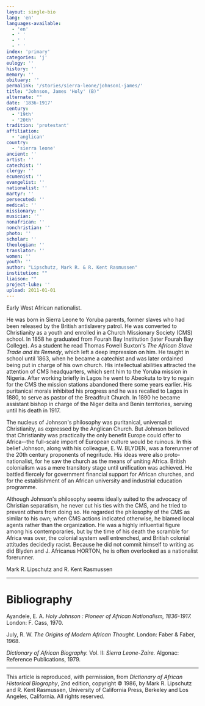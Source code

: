 ```yaml
---
layout: single-bio
lang: 'en'
languages-available:
  - 'en'
  - ' '
  - ' '
  - ' '
index: 'primary'
categories: 'j'
eulogy: ''
history: ''
memory: ''
obituary: ''
permalink: '/stories/sierra-leone/johnson1-james/'
title: "Johnson, James 'Holy' (B)"
alternate: ""
date: '1836-1917'
century:
  - '19th'
  - '20th'
tradition: 'protestant'
affiliation:
  - 'anglican'
country:
  - 'sierra leone'
ancient: ''
artist: ''
catechist: ''
clergy: ''
ecumenist: ''
evangelist: ''
nationalist: ''
martyr: ''
persecuted: ''
medical: ''
missionary: ''
musician: ''
nonafrican: ''
nonchristian: ''
photo: ''
scholar: ''
theologian: ''
translator: ''
women: ''
youth: ''
author: "Lipschutz, Mark R. & R. Kent Rasmussen"
institution: ""
liaison: ""
project-luke: ''
upload: 2011-01-01
---
```




Early West African nationalist.

He was born in Sierra Leone to Yoruba parents, former slaves who had been released by the British antislavery patrol. He was converted to Christianity as a youth and enrolled in a Church Missionary Society (CMS) school. In 1858 he graduated from Fourah Bay Institution (later Fourah Bay College). As a student he read Thomas Fowell Buxton's *The African Slave Trade and its Remedy*, which left a deep impression on him.  He taught in school until 1863, when he became a catechist and was later ordained being put in charge of his own church. His intellectual abilities attracted the attention of CMS headquarters, which sent him to the Yoruba mission in Nigeria. After working briefly in Lagos he went to Abeokuta to try to regain for the CMS the mission stations abandoned there some years earlier. His puritanical morals inhibited his progress and he was recalled to Lagos in 1880, to serve as pastor of the Breadfruit Church. In 1890 he became assistant bishop in charge of the Niger delta and Benin territories, serving until his death in 1917.

The nucleus of Johnson's philosophy was puritanical, universalist Christianity, as expressed by the Anglican Church. But Johnson believed that Christianity was practically the only benefit Europe could offer to Africa--the full-scale import of European culture would be ruinous.  In this belief Johnson, along with his colleague, E. W. BLYDEN, was a forerunner of the 20th century proponents of negritude. His ideas were also proto-nationalist, for he saw the church as the means of uniting Africa. British colonialism was a mere transitory stage until unification was achieved. He battled fiercely for government financial support for African churches, and for the establishment of an African university and industrial education programme.

Although Johnson's philosophy seems ideally suited to the advocacy of Christian separatism, he never cut his ties with the CMS, and he tried to prevent others from doing so. He regarded the philosophy of the CMS as similar to his own; when CMS actions indicated otherwise, he blamed local agents rather than the organization.  He was a highly influential figure among his contemporaries, but by the time of his death the scramble for Africa was over, the colonial system well entrenched, and British colonial attitudes decidedly racist. Because he did not commit himself to writing as did Blyden and J. Africanus HORTON, he is often overlooked as a nationalist forerunner.

Mark R. Lipschutz and R. Kent Rasmussen

---

# Bibliography

Ayandele, E. A.  *Holy Johnson : Pioneer of African Nationalism, 1836-1917.*  London: F. Cass, 1970.

July, R. W.  *The Origins of Modern African Thought.*  London: Faber & Faber, 1968.

*Dictionary of African Biography.*  Vol. II: *Sierra Leone-Zaire.*  Algonac: Reference Publications, 1979.

---

This article is reproduced, with permission, from *Dictionary of African Historical Biography*, 2nd edition, copyright &copy; 1986, by Mark R. Lipschutz and R. Kent Rasmussen,  University of California Press, Berkeley and Los Angeles, California.  All rights reserved.

